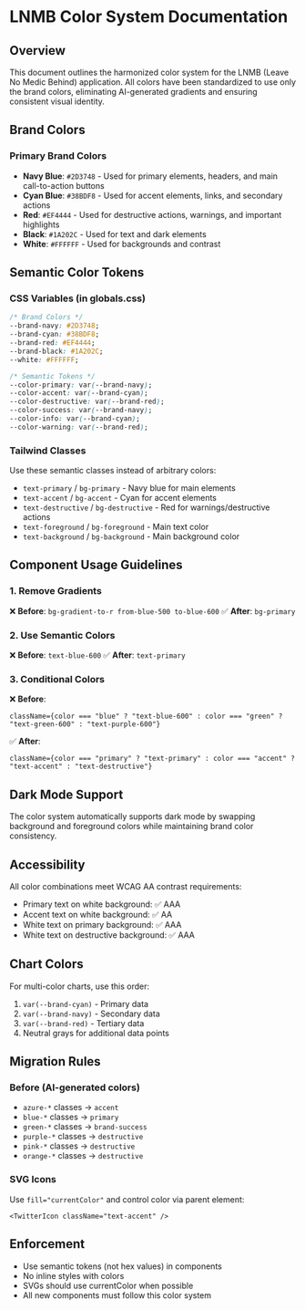 # LNMB Color System Documentation

## Overview
This document outlines the harmonized color system for the LNMB (Leave No Medic Behind) application. All colors have been standardized to use only the brand colors, eliminating AI-generated gradients and ensuring consistent visual identity.

## Brand Colors

### Primary Brand Colors
- **Navy Blue**: `#2D3748` - Used for primary elements, headers, and main call-to-action buttons
- **Cyan Blue**: `#38BDF8` - Used for accent elements, links, and secondary actions  
- **Red**: `#EF4444` - Used for destructive actions, warnings, and important highlights
- **Black**: `#1A202C` - Used for text and dark elements
- **White**: `#FFFFFF` - Used for backgrounds and contrast

## Semantic Color Tokens

### CSS Variables (in globals.css)
```css
/* Brand Colors */
--brand-navy: #2D3748;
--brand-cyan: #38BDF8;
--brand-red: #EF4444;
--brand-black: #1A202C;
--white: #FFFFFF;

/* Semantic Tokens */
--color-primary: var(--brand-navy);
--color-accent: var(--brand-cyan);
--color-destructive: var(--brand-red);
--color-success: var(--brand-navy);
--color-info: var(--brand-cyan);
--color-warning: var(--brand-red);
```

### Tailwind Classes
Use these semantic classes instead of arbitrary colors:

- `text-primary` / `bg-primary` - Navy blue for main elements
- `text-accent` / `bg-accent` - Cyan for accent elements
- `text-destructive` / `bg-destructive` - Red for warnings/destructive actions
- `text-foreground` / `bg-foreground` - Main text color
- `text-background` / `bg-background` - Main background color

## Component Usage Guidelines

### 1. Remove Gradients
❌ **Before**: `bg-gradient-to-r from-blue-500 to-blue-600`
✅ **After**: `bg-primary`

### 2. Use Semantic Colors
❌ **Before**: `text-blue-600`
✅ **After**: `text-primary`

### 3. Conditional Colors
❌ **Before**: 
```tsx
className={color === "blue" ? "text-blue-600" : color === "green" ? "text-green-600" : "text-purple-600"}
```

✅ **After**:
```tsx
className={color === "primary" ? "text-primary" : color === "accent" ? "text-accent" : "text-destructive"}
```

## Dark Mode Support
The color system automatically supports dark mode by swapping background and foreground colors while maintaining brand color consistency.

## Accessibility
All color combinations meet WCAG AA contrast requirements:
- Primary text on white background: ✅ AAA
- Accent text on white background: ✅ AA
- White text on primary background: ✅ AAA
- White text on destructive background: ✅ AAA

## Chart Colors
For multi-color charts, use this order:
1. `var(--brand-cyan)` - Primary data
2. `var(--brand-navy)` - Secondary data  
3. `var(--brand-red)` - Tertiary data
4. Neutral grays for additional data points

## Migration Rules

### Before (AI-generated colors)
- `azure-*` classes → `accent`
- `blue-*` classes → `primary`
- `green-*` classes → `brand-success`
- `purple-*` classes → `destructive`
- `pink-*` classes → `destructive`
- `orange-*` classes → `destructive`

### SVG Icons
Use `fill="currentColor"` and control color via parent element:
```tsx
<TwitterIcon className="text-accent" />
```

## Enforcement
- Use semantic tokens (not hex values) in components
- No inline styles with colors
- SVGs should use currentColor when possible
- All new components must follow this color system